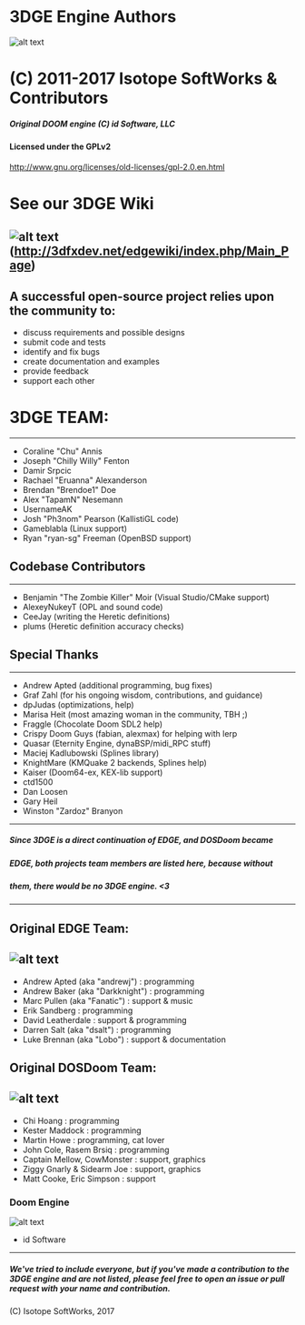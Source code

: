 # 3DGE Engine Authors
![alt text](http://3dfxdev.net/edgewiki/images/1/18/3DGElogo.gif "Isotope SoftWorks")
# (C) 2011-2017 Isotope SoftWorks & Contributors
##### Original DOOM engine (C) id Software, LLC
#### Licensed under the GPLv2
http://www.gnu.org/licenses/old-licenses/gpl-2.0.en.html
# See our 3DGE Wiki 
![alt text](http://3dfxdev.net/edgewiki/images/7/79/Navbar-brand.png "3DGE Wiki")
(http://3dfxdev.net/edgewiki/index.php/Main_Page)
---
## A successful open-source project relies upon the community to:
* discuss requirements and possible designs
* submit code and tests
* identify and fix bugs
* create documentation and examples
* provide feedback
* support each other

# 3DGE TEAM:
---
* Coraline "Chu" Annis
* Joseph "Chilly Willy" Fenton
* Damir Srpcic
* Rachael "Eruanna" Alexanderson
* Brendan "Brendoe1" Doe
* Alex "TapamN" Nesemann
* UsernameAK
* Josh "Ph3nom" Pearson (KallistiGL code)
* Gameblabla (Linux support)
* Ryan "ryan-sg" Freeman (OpenBSD support)

## Codebase Contributors
---
* Benjamin "The Zombie Killer" Moir (Visual Studio/CMake support)
* AlexeyNukeyT (OPL and sound code)
* CeeJay (writing the Heretic definitions)
* plums  (Heretic definition accuracy checks)

## Special Thanks
---
* Andrew Apted (additional programming, bug fixes)
* Graf Zahl (for his ongoing wisdom, contributions, and guidance)
* dpJudas (optimizations, help)
* Marisa Heit (most amazing woman in the community, TBH ;)
* Fraggle (Chocolate Doom SDL2 help)
* Crispy Doom Guys (fabian, alexmax) for helping with lerp
* Quasar (Eternity Engine, dynaBSP/midi_RPC stuff)
* Maciej Kadlubowski (Splines library)
* KnightMare (KMQuake 2 backends, Splines help)
* Kaiser (Doom64-ex, KEX-lib support)
* ctd1500
* Dan Loosen
* Gary Heil
* Winston "Zardoz" Branyon 

---
##### Since 3DGE is a direct continuation of EDGE, and DOSDoom became
##### EDGE, both projects team members are listed here, because without
##### them, there would be no 3DGE engine. <3
---

## Original EDGE Team:
![alt text](http://3dfxdev.net/edgewiki/images/f/f6/EDGElogo.jpg "EDGE")
---
* Andrew Apted (aka "andrewj")     : programming
* Andrew Baker (aka "Darkknight")  : programming
* Marc Pullen  (aka "Fanatic")     : support & music
* Erik Sandberg                    : programming
* David Leatherdale                : support & programming
* Darren Salt  (aka "dsalt")       : programming
* Luke Brennan (aka "Lobo")        : support & documentation

## Original DOSDoom Team:
![alt text](http://3dfxdev.net/edgewiki/images/a/ac/DOSDoomlogo.png "DOSDoom")
---
* Chi Hoang                        : programming
* Kester Maddock                   : programming
* Martin Howe                      : programming, cat lover
* John Cole, Rasem Brsiq           : programming
* Captain Mellow, CowMonster       : support, graphics
* Ziggy Gnarly & Sidearm Joe       : support, graphics
* Matt Cooke, Eric Simpson         : support

### Doom Engine
![alt text](http://logos-download.com/wp-content/uploads/2016/09/Doom_logo_small.png "(C) id Software, LLC")
 * id Software

 ---
##### We've tried to include everyone, but if you've made a contribution to the 3DGE engine and are not listed, please feel free to open an issue or pull request with your name and contribution.

(C) Isotope SoftWorks, 2017
